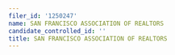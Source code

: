 ```yaml
---
filer_id: '1250247'
name: SAN FRANCISCO ASSOCIATION OF REALTORS
candidate_controlled_id: ''
title: SAN FRANCISCO ASSOCIATION OF REALTORS
---
```

